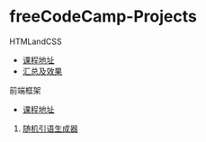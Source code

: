 # freeCodeCamp-Projects
HTMLandCSS
* [课程地址](https://chinese.freecodecamp.org/learn/responsive-web-design)
* [汇总及效果](https://codepen.io/pocowi)

前端框架
* [课程地址](https://chinese.freecodecamp.org/learn/front-end-development-libraries)
1.  [随机引语生成器](https://codepen.io/pocowi/pen/yLXWJqJ)
